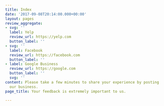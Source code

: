 ```yaml
---
title: Index
date: '2017-09-08T20:14:00.000+00:00'
layout: pages
review_aggregate:
- svg: ''
  label: Yelp
  review_url: https://yelp.com
  button_label: ''
- svg: ''
  label: Facebook
  review_url: https://facebook.com
  button_label: ''
- label: Google Business
  review_url: https://google.com
  button_label: ''
  svg: ''
content: Please take a few minutes to share your experience by posting a review for
  our business.
page_title: Your feedback is extremely important to us.

---
```

